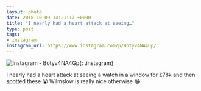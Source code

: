 ```yaml
---
layout: photo
date: 2018-10-09 14:21:17 +0000
title: "I nearly had a heart attack at seeing…"
type: post
tags:
- instagram
instagram_url: https://www.instagram.com/p/Botyv4NA4Gp/
---
```


![Instagram - Botyv4NA4Gp](https://colinseymour.co.uk/img/Botyv4NA4Gp.jpg){: .instagram}

I nearly had a heart attack at seeing a watch in a window for £78k and then spotted these 😮 Wilmslow is really nice otherwise 😂

